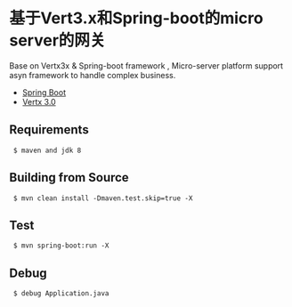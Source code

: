 # 基于Vert3.x和Spring-boot的micro server的网关

Base on Vertx3x & Spring-boot framework , Micro-server platform support asyn framework to handle complex business.

- [Spring Boot](http://projects.spring.io/spring-boot/)
- [Vertx 3.0](http://vertx.io/)

## Requirements
     $ maven and jdk 8
    
## Building from Source

     $ mvn clean install -Dmaven.test.skip=true -X
    
## Test
     $ mvn spring-boot:run -X

## Debug
     $ debug Application.java
     

    
